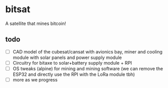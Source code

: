 # bitsat
A satellite that mines bitcoin!

## todo
- [ ] CAD model of the cubesat/cansat with avionics bay, miner and cooling module with solar panels and power supply module
- [ ] Circuitry for bitaxe to solar+battery supply module + RPI
- [ ] OS tweaks (alpine) for mining and mining software (we can remove the ESP32 and directly use the RPI with the LoRa module tbh)
- [ ] more as we progress
